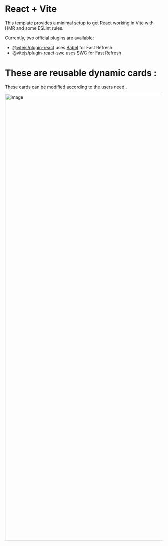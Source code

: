 # React + Vite

This template provides a minimal setup to get React working in Vite with HMR and some ESLint rules.

Currently, two official plugins are available:

- [@vitejs/plugin-react](https://github.com/vitejs/vite-plugin-react/blob/main/packages/plugin-react/README.md) uses [Babel](https://babeljs.io/) for Fast Refresh
- [@vitejs/plugin-react-swc](https://github.com/vitejs/vite-plugin-react-swc) uses [SWC](https://swc.rs/) for Fast Refresh

# These are reusable dynamic cards :
These cards can be modified according to the users need .


<img width="1429" alt="image" src="https://github.com/user-attachments/assets/a9dac85b-16f8-4fb2-a48d-eb9c19d0ab34">
